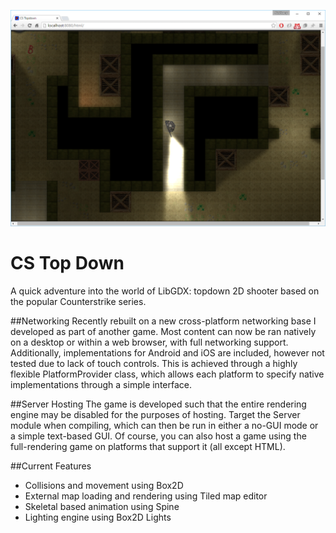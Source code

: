 ![](https://github.com/NickToony/cs-topdown/blob/master/screenshots/screenshot3.png)

CS Top Down
=====================
A quick adventure into the world of LibGDX: topdown 2D shooter based on the popular Counterstrike series.

##Networking
Recently rebuilt on a new cross-platform networking base I developed as part of another game. Most content can now be ran natively on a desktop or within a web browser, with full networking support. Additionally, implementations for Android and iOS are included, however not tested due to lack of touch controls. This is achieved through a highly flexible PlatformProvider class, which allows each platform to specify native implementations through a simple interface.

##Server Hosting
The game is developed such that the entire rendering engine may be disabled for the purposes of hosting. Target the Server module when compiling, which can then be run in either a no-GUI mode or a simple text-based GUI. Of course, you can also host a game using the full-rendering game on platforms that support it (all except HTML).

##Current Features
- Collisions and movement using Box2D
- External map loading and rendering using Tiled map editor
- Skeletal based animation using Spine
- Lighting engine using Box2D Lights